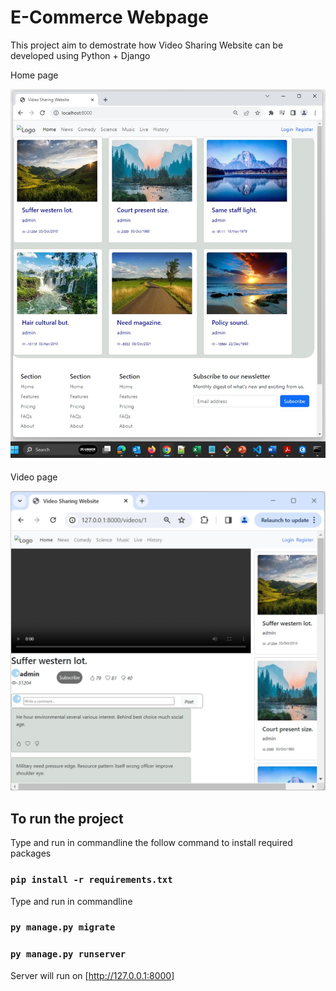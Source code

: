 # E-Commerce Webpage
This project aim to demostrate how Video Sharing Website can be developed using Python + Django

Home page

<img src="videos/static/home.jpg">

Video page

<img src="videos/static/video2.jpg">

## To run the project

Type and run in commandline the follow command to install required packages

### `pip install -r requirements.txt`

Type and run in commandline

### `py manage.py migrate`

### `py manage.py runserver`

Server will run on [http://127.0.0.1:8000]